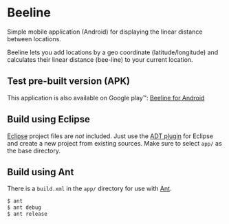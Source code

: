 Beeline
=======

Simple mobile application (Android) for displaying the linear distance between locations.

Beeline lets you add locations by a geo coordinate (latitude/longitude) and calculates their linear distance (bee-line) to your current location.


Test pre-built version (APK)
----------------------------

This application is also available on Google play™: [Beeline for Android](https://play.google.com/store/apps/details?id=net.datag.beeline)


Build using Eclipse
-------------------

[Eclipse](http://eclipse.org/) project files are *not* included. Just use the [ADT plugin](http://developer.android.com/tools/sdk/eclipse-adt.html) for Eclipse and create a new project from existing sources. Make sure to select `app/` as the base directory.


Build using Ant
---------------

There is a `build.xml` in the `app/` directory for use with [Ant](http://ant.apache.org/).

```sh
$ ant
$ ant debug
$ ant release
```

